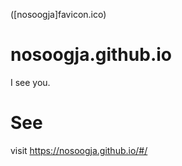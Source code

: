 ([nosoogja]favicon.ico)

# nosoogja.github.io
I see you.

# See
visit https://nosoogja.github.io/#/
